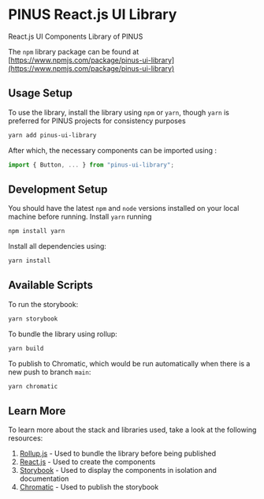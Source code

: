 # PINUS React.js UI Library

React.js UI Components Library of PINUS

The `npm` library package can be found at [https://www.npmjs.com/package/pinus-ui-library](https://www.npmjs.com/package/pinus-ui-library)

## Usage Setup

To use the library, install the library using `npm` or `yarn`, though `yarn` is preferred for PINUS projects for consistency purposes

```bash
yarn add pinus-ui-library
```

After which, the necessary components can be imported using :

```javascript
import { Button, ... } from "pinus-ui-library";
```

## Development Setup

You should have the latest `npm` and `node` versions installed on your local machine before running. Install `yarn` running

```bash
npm install yarn
```

Install all dependencies using:

```bash
yarn install
```

## Available Scripts

To run the storybook:

```bash
yarn storybook
```

To bundle the library using rollup:

```bash
yarn build
```

To publish to Chromatic, which would be run automatically when there is a new push to branch `main`:

```bash
yarn chromatic
```

## Learn More

To learn more about the stack and libraries used, take a look at the following resources:

1. [Rollup.js](https://rollupjs.org/guide/en/) - Used to bundle the library before being published
2. [React.js](https://reactjs.org/) - Used to create the components
3. [Storybook](https://storybook.js.org/docs) - Used to display the components in isolation and documentation
4. [Chromatic](https://www.chromatic.com/docs) - Used to publish the storybook
